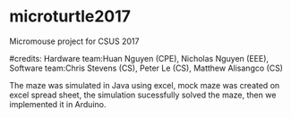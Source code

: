 # microturtle2017
Micromouse project for CSUS 2017

#credits: 
Hardware team:Huan Nguyen (CPE), Nicholas Nguyen (EEE),
Software team:Chris Stevens (CS), Peter Le (CS), Matthew Alisangco (CS)

The maze was simulated in Java using excel, mock maze was created on excel spread sheet, the simulation sucessfully solved the 
maze, then we implemented it in Arduino.
